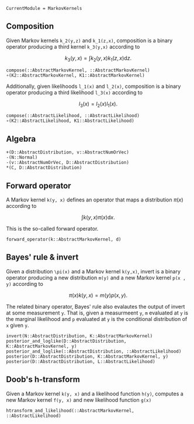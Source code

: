 ```@meta
CurrentModule = MarkovKernels
```

## Composition

Given Markov kernels ``k_2(y,z)`` and ``k_1(z,x)``, composition is a binary operator producing a third kernel ``k_3(y,x)`` according to

```math
k_3(y,x) = \int k_2(y,x) k_1(z,x) \mathrm{d} z.
```

```@docs
compose(::AbstractMarkovKernel, ::AbstractMarkovKernel)
∘(K2::AbstractMarkovKernel, K1::AbstractMarkovKernel)
```

Additionally, given likelihoods ``l_1(x)`` and ``l_2(x)``, composition is a binary operator producing a third likelihood ``l_3(x)`` according to

```math
l_3(x) = l_2(x) l_1(x).
```

```@docs
compose(::AbstractLikelihood, ::AbstractLikelihood)
∘(K2::AbstractLikelihood, K1::AbstractLikelihood)
```


## Algebra

```@docs
+(D::AbstractDistribution, v::AbstractNumOrVec)
-(N::Normal)
-(v::AbstractNumOrVec, D::AbstractDistribution)
*(C, D::AbstractDistribution)
```


## Forward operator

A Markov kernel ``k(y, x)`` defines an operator that maps a distribution $\pi(x)$ according to

```math
\int k(y, x) \pi(x) \mathrm{d} x.
```

This is the so-called forward operator.

```@docs
forward_operator(k::AbstractMarkovKernel, d)
```

## Bayes' rule & invert

Given a distribution ``\pi(x)`` and a Markov kernel ``k(y,x)``, invert is a binary operator producing a new distribution ``m(y)`` and a new Markov kernel ``p(x , y)`` according to

```math
\pi(x) k(y,x) = m(y) p(x,y).
```

The related binary operator, Bayes' rule also evalautes the output of invert at some measurement ``y``.
That is, given a measurmeent ``y``, ``m`` evaluated at ``y`` is the marginal likelihood and ``p`` evaluated at ``y`` is the conditional distribution of ``x`` given ``y``.



```@docs
invert(N::AbstractDistribution, K::AbstractMarkovKernel)
posterior_and_loglike(D::AbstractDistribution, K::AbstractMarkovKernel, y)
posterior_and_loglike(::AbstractDistribution, ::AbstractLikelihood)
posterior(D::AbstractDistribution, K::AbstractMarkovKernel, y)
posterior(D::AbstractDistribution, L::AbstractLikelihood)
```

## Doob's h-transform

Given a Markov kernel ``k(y, x)`` and a likelihood function ``h(y)``, computes a new Markov kernel ``f(y, x)`` and new likelihood function ``g(x)``

```@docs
htransform_and_likelihood(::AbstractMarkovKernel, ::AbstractLikelihood)
```
